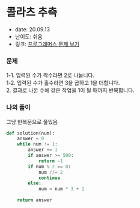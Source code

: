 # 콜라츠 추측
* date: 20.09.13
* 난이도: 쉬움
* 링크: [프로그래머스 문제 보기](https://programmers.co.kr/learn/courses/30/lessons/12943)

### 문제
1-1. 입력된 수가 짝수라면 2로 나눕니다.  
1-2. 입력된 수가 홀수라면 3을 곱하고 1을 더합니다.  
2. 결과로 나온 수에 같은 작업을 1이 될 때까지 반복합니다.  

### 나의 풀이
그냥 반복문으로 풀었음

```python
def solution(num):
    answer = 0
    while num != 1:
        answer += 1
        if answer >= 500:
            return -1
        if num % 2 == 0:
            num //= 2
            continue
        else:
            num = num * 3 + 1
        
    return answer
```

